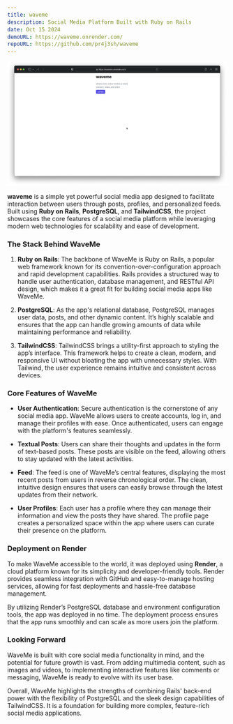 ```yaml
---
title: waveme
description: Social Media Platform Built with Ruby on Rails
date: Oct 15 2024
demoURL: https://waveme.onrender.com/
repoURL: https://github.com/pr4j3sh/waveme
---
```


![waveme](./cover.png)

**waveme** is a simple yet powerful social media app designed to facilitate interaction between users through posts, profiles, and personalized feeds. Built using **Ruby on Rails**, **PostgreSQL**, and **TailwindCSS**, the project showcases the core features of a social media platform while leveraging modern web technologies for scalability and ease of development.

### The Stack Behind WaveMe

1. **Ruby on Rails**: The backbone of WaveMe is Ruby on Rails, a popular web framework known for its convention-over-configuration approach and rapid development capabilities. Rails provides a structured way to handle user authentication, database management, and RESTful API design, which makes it a great fit for building social media apps like WaveMe.

2. **PostgreSQL**: As the app's relational database, PostgreSQL manages user data, posts, and other dynamic content. It’s highly scalable and ensures that the app can handle growing amounts of data while maintaining performance and reliability.

3. **TailwindCSS**: TailwindCSS brings a utility-first approach to styling the app’s interface. This framework helps to create a clean, modern, and responsive UI without bloating the app with unnecessary styles. With Tailwind, the user experience remains intuitive and consistent across devices.

### Core Features of WaveMe

- **User Authentication**: Secure authentication is the cornerstone of any social media app. WaveMe allows users to create accounts, log in, and manage their profiles with ease. Once authenticated, users can engage with the platform's features seamlessly.
- **Textual Posts**: Users can share their thoughts and updates in the form of text-based posts. These posts are visible on the feed, allowing others to stay updated with the latest activities.

- **Feed**: The feed is one of WaveMe’s central features, displaying the most recent posts from users in reverse chronological order. The clean, intuitive design ensures that users can easily browse through the latest updates from their network.

- **User Profiles**: Each user has a profile where they can manage their information and view the posts they have shared. The profile page creates a personalized space within the app where users can curate their presence on the platform.

### Deployment on Render

To make WaveMe accessible to the world, it was deployed using **Render**, a cloud platform known for its simplicity and developer-friendly tools. Render provides seamless integration with GitHub and easy-to-manage hosting services, allowing for fast deployments and hassle-free database management.

By utilizing Render’s PostgreSQL database and environment configuration tools, the app was deployed in no time. The deployment process ensures that the app runs smoothly and can scale as more users join the platform.

### Looking Forward

WaveMe is built with core social media functionality in mind, and the potential for future growth is vast. From adding multimedia content, such as images and videos, to implementing interactive features like comments or messaging, WaveMe is ready to evolve with its user base.

Overall, WaveMe highlights the strengths of combining Rails' back-end power with the flexibility of PostgreSQL and the sleek design capabilities of TailwindCSS. It is a foundation for building more complex, feature-rich social media applications.

